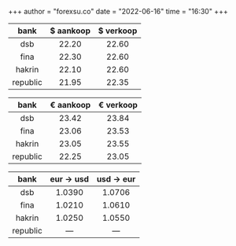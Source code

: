 +++
author = "forexsu.co"
date = "2022-06-16"
time = "16:30"
+++

bank|$ aankoop|$ verkoop
:-----:|:-----:|:-----:
dsb  |22.20|22.60
fina  |22.30|22.60
hakrin  |22.10|22.60
republic  |21.95|22.35

bank|€ aankoop|€ verkoop
:-----:|:-----:|:-----:
dsb  |23.42|23.84
fina  |23.06|23.53
hakrin  |23.05|23.55
republic  |22.25|23.05

bank|eur → usd|usd → eur
:-----:|:-----:|:-----:
dsb  |1.0390|1.0706
fina  |1.0210|1.0610
hakrin  |1.0250|1.0550
republic  |—|—
